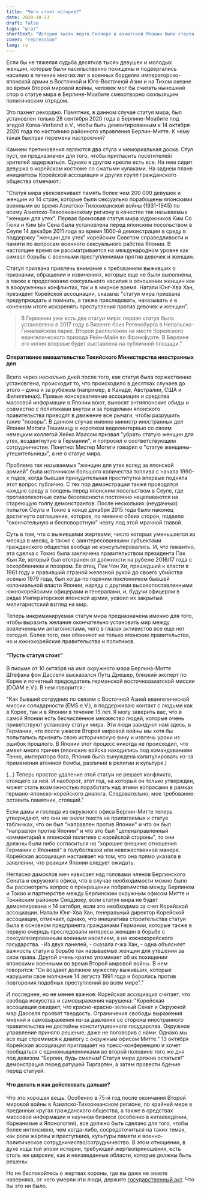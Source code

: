 ```yaml
---
title: "Чего стоит история?"
date: 2020-10-23
draft: false
tags: "штат"
shorttext: "История тысяч жертв Гитлера в азиатской Японии была стерта телефонным звонком. Но канцелярия требует государственного акта для жертв Covid."
cover: "repression"
lang: ru
---
```


Если бы не тяжелая судьба десятков тысяч девушек и молодых женщин, которые были насильственно похищены и подвергались насилию в течение многих лет в военных борделях императорско-японской армии в Восточной и Юго-Восточной Азии и на Тихом океане во время Второй мировой войны, человек мог бы считать нынешний спор о статуе мира в Берлине-Моабите смехотворно скользящим политическим отрядом.

Это пахнет рекордно. Памятник, в данном случае статуя мира, был установлен только 28 сентября 2020 года в Берлине-Моабите под эгидой Korea-Verband e.V., чтобы быть демонтированным к 14 октября 2020 года по настоянию районного управления Берлин-Митте. К чему такая быстрая перемена настроения?

Камнем преткновения являются два стула и мемориальная доска. Стул пуст, он предназначен для того, чтобы пригласить посетителей/зрителей задержаться. Однако в другом кресле есть все. На нем сидит девушка в корейском костюме со сжатыми кулаками. На заднем плане инициаторы Корейской ассоциации и других групп гражданского общества отмечают::

"Статуя мира увековечивает память более чем 200 000 девушек и женщин из 14 стран, которые были сексуально порабощены японскими военными во время Азиатско-Тихоокеанской войны (1931-1945) по всему Азиатско-Тихоокеанскому региону в качестве так называемых "женщин для утех". Первая бронзовая статуя мира художников Ким Со Гюна и Ким Ын Сена была установлена перед японским посольством в Сеуле 14 декабря 2011 года во время 1000-й демонстрации в среду в поддержку "женщин для утех" корейским Советом справедливости и памяти по вопросам военного сексуального рабства Японии. В настоящее время он рассматривается на международном уровне как символ борьбы с военными преступлениями против девочек и женщин.

 Статуя призвана привлечь внимание к требованиям выживших о признании, обращении и извинениях, которые еще не были выполнены, а также к продолжению сексуального насилия в отношении женщин как в вооруженных конфликтах, так и в мирное время. Натали Юнг-Хва Хан, президент Корейской ассоциации, сказала: "статуя мира призвана предупреждать и помнить, а также преследовать, наказывать и в конечном итоге искоренять преступления против девочек и женщин".

> В Германии уже есть две статуи мира: первая статуя была установлена в 2017 году в Визенте близ Регенсбурга в Непальско-Гималайском парке. Второй расположен на месте Корейского евангелического прихода Рейн-Майн во Франкфурте. В Берлине его копия впервые будет выставлена на публичной площади."

#### Оперативное вмешательство Токийского Министерства иностранных дел

Всего через несколько дней после того, как статуя была торжественно установлена, происходит то, что происходило в десятках случаев до этого – дома и за рубежом (например, в Канаде, Австралии, США и Филиппинах). Правые консервативные ассоциации и средства массовой информации в Японии воют, выносят антияпонские обиды и совместно с политиками внутри и за пределами японского правительства приводят в движение все рычаги, чтобы разрушить такие "позоры". В данном случае именно министр иностранных дел Японии Мотэги Тошимицу в коротком видеоинтервью со своим немецким коллегой Хейко Маасом призвал "убрать статую женщин для утех, воздвигнутую в Германии", и попросил о соответствующем сотрудничестве. Понятно: Мистер Мотеги говорил о "статуе женщины-утешительницы", а не о статуе мира.

Проблема так называемых "женщин для утех вслед за японской армией" была источником большого количества топлива с начала 1990-х годов, когда бывшая принудительная проститутка впервые подняла этот вопрос публично. С тех пор демонстрации также проводятся каждую среду в полдень перед японским посольством в Сеуле, где противопехотные силы безопасности постоянно нацеливаются на стареющую толпу демонстрантов. После нескольких (неудачных) попыток Сеула и Токио в конце декабря 2015 года было наконец достигнуто соглашение, которое, по мнению обеих сторон, подвело "окончательную и бесповоротную" черту под этой мрачной главой.

Суть в том, что с выжившими жертвами, число которых уменьшается из месяца в месяц, а также с заинтересованными субъектами гражданского общества вообще не консультировались. И, что пикантно, эта сделка с Токио была заключена правительством президента Пак Кын Хе, который был отстранен от должности на рубеже 2016/17 года с оскорблением и позором. Ее отец, Пак Чон Хи, пришедший к власти в 1961 году и правивший страной железной рукой до своего убийства осенью 1979 года, был когда-то горячим поклонником бывшей колониальной власти Японии, наряду с другими высокопоставленными южнокорейскими офицерами и генералами, и, будучи офицером в рядах Императорской японской армии, усвоил их закрытый милитаристский взгляд на мир.

Теперь инкриминируемая статуя мира предназначена именно для того, чтобы выразить желание окончательно установить мир между вовлеченными антагонистами, чего в глазах активистов все еще нет сегодня. Более того, они обвиняют не только японские правительства, но и южнокорейские правительства и политиков.

#### "Пусть статуя стоит"

В письме от 10 октября на имя окружного мэра Берлина-Митте Штефана фон Дасселя высказался Лутц Дрешер, близкий эксперт по Корее и почетный председатель германской восточноазиатской миссии (DOAM e.V.). В нем говорится::

"Как бывший сотрудник по связям с Восточной Азией евангелической миссии солидарности (EMS e.V.), я поддерживаю контакт с людьми как в Корее, так и в Японии в течение 15 лет. Я могу заверить вас, что в самой Японии есть бесчисленное множество людей, которые очень приветствуют установку статуи мира. Эти люди завидуют нам здесь, в Германии, что после ужасов Второй мировой войны мы хотя бы попытались признать свою историческую вину и извлечь уроки из ошибок прошлого. В Японии этот процесс никогда не происходил, что имеет много причин (японские войска находились под командованием Тэнно, императора бога, Япония была вынуждена капитулировать из-за применения атомной бомбы, различий в религии и культуре.)

(...) Теперь простое удаление этой статуи не решает конфликта, стоящего за ней. И наоборот, этот год, на который он только утвержден, может стать возможностью поработать над этими вопросами в рамках германо-японско-корейского диалога. Следовательно, мое требование: оставить памятник, стоящий."

Если дамы и господа из окружного офиса Берлин-Митте теперь утверждают, что они не знали текста на прилагаемых к статуе табличках, что он был "направлен против Японии" и что он был "направлен против Японии" и что это был "целенаправленный комментарий к японской политике с корейской стороны", то они должны были либо согласиться на "хорошие внешние отношения Германии с Японией" в голубоглазой или невежественной манере. Корейская ассоциация настаивает на том, что она прямо указала в заявлении, что реакции Японии следует ожидать.

Негласно дамоклов меч нависает над головами членов Берлинского Сената и окружного офиса, что в случае необходимости можно было бы рассмотреть вопрос о прекращении побратимства между Берлином и Токио и партнерстве между Берлинским окружным офисом Митте и Токийским районом Синдзюку, если статуя мира не будет демонтирована к 14 октября, если это необходимо за счет Корейской ассоциации. Натали Юнг-Хва Хан, генеральный директор Корейской ассоциации, отмечает, однако, что инициатива строительства статуи была в основном предпринята гражданами Германии, которые также в первую очередь преследовали интересы женщин в борьбе с сексуализированным военным насилием, а не южнокорейского государства. -Из двух панелей, - сказала г-жа Хан, - одна объясняет важность статуи в борьбе так называемых женщин для утешения за свои права. Другой очень кратко упоминает об их похищении японскими военными во время Второй мировой войны. В нем говорится: "Он воздает должное мужеству выживших, которые нарушили свое молчание 14 августа 1991 года и боролись против повторения подобных преступлений во всем мире"."

И последнее, но не менее важное: Корейская ассоциация считает, что свобода искусства и самовыражения нарушена: "Корейская ассоциация ожидает, что красно-красно-зеленый Сенат и Окружной мэр Дасселя проявят твердость. Ограничения свободы выражения мнений и самовыражения из-за давления со стороны иностранного правительства не достойны конституционного государства. Окружное управление приняло решение, даже не поговорив с нами. Однако мы все еще стремимся к диалогу с окружным офисом Митте." 13 октября Корейская ассоциация приглашает на пресс-конференцию и хочет пообщаться с единомышленниками во второй половине того же дня под девизом "Берлин, будь смелым! Статуя мира должна остаться!" демонстрация перед ратушей Тиргартен, а затем провести бдение перед статуей.

#### Что делать и как действовать дальше?

Что это хорошая вещь. Особенно в 75-й год после окончания Второй мировой войны в Азиатско-Тихоокеанском регионе, по крайней мере в преданных кругах гражданского общества, а также в средствах массовой информации и научном бизнесе (особенно в китаеведении, Кореанизме и Японологии), все должно быть сделано для того, чтобы более интенсивно, чем когда-либо, сосредоточиться на таких темах, как роли жертвы и преступника, культуры памяти и военно-политическое сотрудничество/сотрудничество. В этом отношении, в духе хода той эпохи истории, требующей жертвоприношения, есть столь же широкие, как и неизведанные области, которые должны быть решены.

Но не беспокойтесь о жертвах короны, где вы даже не знаете наверняка, от чего умерли эти люди, держите [государственный акт](https://www.presseportal.de/pm/30621/4736690 "Braun will Staatsakt für Corona-Opfer nach der Pandemie"). Что бы это ни было.
